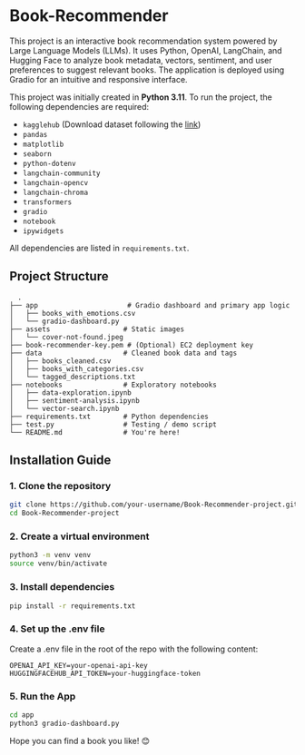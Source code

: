 # Book-Recommender

This project is an interactive book recommendation system powered by Large Language Models (LLMs). It uses Python, OpenAI, LangChain, and Hugging Face to analyze book metadata, vectors, sentiment, and user preferences to suggest relevant books. The application is deployed using Gradio for an intuitive and responsive interface.

This project was initially created in **Python 3.11**. To run the project, the following dependencies are required:
- `kagglehub` (Download dataset following the [link](https://www.kaggle.com/datasets/dylanjcastillo/7k-books-with-metadata))
- `pandas`
- `matplotlib`
- `seaborn`
- `python-dotenv`
- `langchain-community`
- `langchain-opencv`
- `langchain-chroma`
- `transformers`
- `gradio`
- `notebook`
- `ipywidgets`

All dependencies are listed in `requirements.txt`.

## Project Structure 

```
  .
├── app                      # Gradio dashboard and primary app logic
│   ├── books_with_emotions.csv
│   └── gradio-dashboard.py
├── assets                  # Static images
│   └── cover-not-found.jpeg
├── book-recommender-key.pem # (Optional) EC2 deployment key
├── data                    # Cleaned book data and tags
│   ├── books_cleaned.csv
│   ├── books_with_categories.csv
│   └── tagged_descriptions.txt
├── notebooks               # Exploratory notebooks
│   ├── data-exploration.ipynb
│   ├── sentiment-analysis.ipynb
│   └── vector-search.ipynb
├── requirements.txt        # Python dependencies
├── test.py                 # Testing / demo script
└── README.md               # You're here!

```


## Installation Guide
### 1. Clone the repository

```bash
git clone https://github.com/your-username/Book-Recommender-project.git
cd Book-Recommender-project
```

### 2. Create a virtual environment
```bash
python3 -m venv venv
source venv/bin/activate
```

### 3. Install dependencies
```bash 
pip install -r requirements.txt
```

### 4. Set up the .env file
Create a .env file in the root of the repo with the following content:
```env
OPENAI_API_KEY=your-openai-api-key
HUGGINGFACEHUB_API_TOKEN=your-huggingface-token
```

### 5. Run the App
```bash
cd app
python3 gradio-dashboard.py
```

Hope you can find a book you like! 😊




